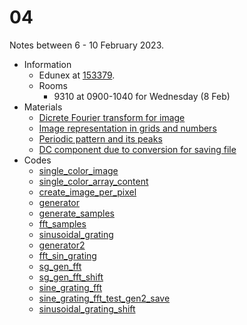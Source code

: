 # 04
Notes between 6 - 10 February 2023.

- Information
  + Edunex at [153379](https://edunex.itb.ac.id/courses/45997/preview/153379).
  + Rooms
    - 9310 at 0900-1040 for Wednesday (8 Feb)
- Materials
  + [Dicrete Fourier transform for image](20230208-0.jpeg)
  + [Image representation in grids and numbers](20230208-1.jpeg)
  + [Periodic pattern and its peaks](20230208-2.jpeg)
  + [DC component due to conversion for saving file](20230208-0.jpeg)
- Codes
  + [single_color_image](https://github.com/dudung/py-jupyter-nb/blob/main/src/apply/fft/image/single_color_image.ipynb)
  + [single_color_array_content](https://github.com/dudung/py-jupyter-nb/blob/main/src/apply/fft/image/single_color_array_content.ipynb)
  + [create_image_per_pixel](https://github.com/dudung/py-jupyter-nb/blob/main/src/apply/fft/image/create_image_per_pixel.ipynb)
  + [generator](https://github.com/dudung/py-jupyter-nb/blob/main/src/apply/fft/image/generator.ipynb)
  + [generate_samples](https://github.com/dudung/py-jupyter-nb/blob/main/src/apply/fft/image/generate_samples.ipynb)
  + [fft_samples](https://github.com/dudung/py-jupyter-nb/blob/main/src/apply/fft/image/fft_samples.ipynb)
  + [sinusoidal_grating](https://github.com/dudung/py-jupyter-nb/blob/main/src/apply/fft/image/sinusoidal_grating.ipynb)
  + [generator2](https://github.com/dudung/py-jupyter-nb/blob/main/src/apply/fft/image/generator2.ipynb)
  + [fft_sin_grating](https://github.com/dudung/py-jupyter-nb/blob/main/src/apply/fft/image/fft_sin_grating.ipynb)
  + [sg_gen_fft](https://github.com/dudung/py-jupyter-nb/blob/main/src/apply/fft/image/sg_gen_fft.ipynb)
  + [sg_gen_fft_shift](https://github.com/dudung/py-jupyter-nb/blob/main/src/apply/fft/image/sg_gen_fft_shift.ipynb)
  + [sine_grating_fft](https://github.com/dudung/py-jupyter-nb/blob/main/src/apply/fft/image/sine_grating_fft.ipynb)
  + [sine_grating_fft_test_gen2_save](https://github.com/dudung/py-jupyter-nb/blob/main/src/apply/fft/image/sine_grating_fft_test_gen2_save.ipynb)
  + [sinusoidal_grating_shift](https://github.com/dudung/py-jupyter-nb/blob/main/src/apply/fft/image/sinusoidal_grating_shift.ipynb)
